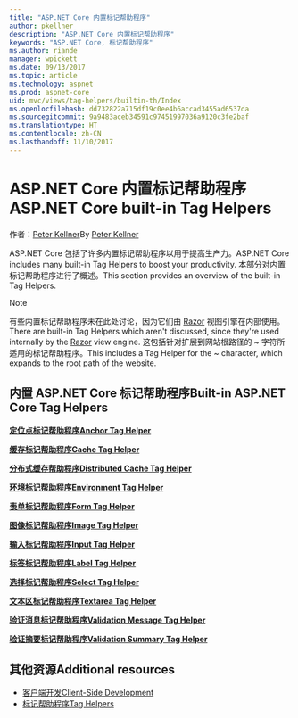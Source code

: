 ```yaml
---
title: "ASP.NET Core 内置标记帮助程序"
author: pkellner
description: "ASP.NET Core 内置标记帮助程序"
keywords: "ASP.NET Core, 标记帮助程序"
ms.author: riande
manager: wpickett
ms.date: 09/13/2017
ms.topic: article
ms.technology: aspnet
ms.prod: aspnet-core
uid: mvc/views/tag-helpers/builtin-th/Index
ms.openlocfilehash: dd732822a715df19c0ee4b6accad3455ad6537da
ms.sourcegitcommit: 9a9483aceb34591c97451997036a9120c3fe2baf
ms.translationtype: HT
ms.contentlocale: zh-CN
ms.lasthandoff: 11/10/2017
---
```

# <a name="aspnet-core-built-in-tag-helpers"></a><span data-ttu-id="ffde8-104">ASP.NET Core 内置标记帮助程序</span><span class="sxs-lookup"><span data-stu-id="ffde8-104">ASP.NET Core built-in Tag Helpers</span></span>

<span data-ttu-id="ffde8-105">作者：[Peter Kellner](http://peterkellner.net)</span><span class="sxs-lookup"><span data-stu-id="ffde8-105">By [Peter Kellner](http://peterkellner.net)</span></span> 

<span data-ttu-id="ffde8-106">ASP.NET Core 包括了许多内置标记帮助程序以用于提高生产力。</span><span class="sxs-lookup"><span data-stu-id="ffde8-106">ASP.NET Core includes many built-in Tag Helpers to boost your productivity.</span></span> <span data-ttu-id="ffde8-107">本部分对内置标记帮助程序进行了概述。</span><span class="sxs-lookup"><span data-stu-id="ffde8-107">This section provides an overview of the built-in Tag Helpers.</span></span>

> [!NOTE]
> <span data-ttu-id="ffde8-108">有些内置标记帮助程序未在此处讨论，因为它们由 [Razor](xref:mvc/views/razor) 视图引擎在内部使用。</span><span class="sxs-lookup"><span data-stu-id="ffde8-108">There are built-in Tag Helpers which aren't discussed, since they're used internally by the [Razor](xref:mvc/views/razor) view engine.</span></span> <span data-ttu-id="ffde8-109">这包括针对扩展到网站根路径的 ~ 字符所适用的标记帮助程序。</span><span class="sxs-lookup"><span data-stu-id="ffde8-109">This includes a Tag Helper for the ~ character, which expands to the root path of the website.</span></span>

## <a name="built-in-aspnet-core-tag-helpers"></a><span data-ttu-id="ffde8-110">内置 ASP.NET Core 标记帮助程序</span><span class="sxs-lookup"><span data-stu-id="ffde8-110">Built-in ASP.NET Core Tag Helpers</span></span>

<span data-ttu-id="ffde8-111">**[定位点标记帮助程序](xref:mvc/views/tag-helpers/builtin-th/anchor-tag-helper)**</span><span class="sxs-lookup"><span data-stu-id="ffde8-111">**[Anchor Tag Helper](xref:mvc/views/tag-helpers/builtin-th/anchor-tag-helper)**</span></span>

<span data-ttu-id="ffde8-112">**[缓存标记帮助程序](xref:mvc/views/tag-helpers/builtin-th/cache-tag-helper)**</span><span class="sxs-lookup"><span data-stu-id="ffde8-112">**[Cache Tag Helper](xref:mvc/views/tag-helpers/builtin-th/cache-tag-helper)**</span></span>

<span data-ttu-id="ffde8-113">**[分布式缓存帮助程序](xref:mvc/views/tag-helpers/builtin-th/distributed-cache-tag-helper)**</span><span class="sxs-lookup"><span data-stu-id="ffde8-113">**[Distributed Cache Tag Helper](xref:mvc/views/tag-helpers/builtin-th/distributed-cache-tag-helper)**</span></span>

<span data-ttu-id="ffde8-114">**[环境标记帮助程序](xref:mvc/views/tag-helpers/builtin-th/environment-tag-helper)**</span><span class="sxs-lookup"><span data-stu-id="ffde8-114">**[Environment Tag Helper](xref:mvc/views/tag-helpers/builtin-th/environment-tag-helper)**</span></span>

[comment]: **[FormActionTagHelper](xref:mvc/views/tag-helpers/builtin-th/form-action-tag-helper)**

<span data-ttu-id="ffde8-115">**[表单标记帮助程序](xref:mvc/views/working-with-forms#the-form-tag-helper)**</span><span class="sxs-lookup"><span data-stu-id="ffde8-115">**[Form Tag Helper](xref:mvc/views/working-with-forms#the-form-tag-helper)**</span></span>

<span data-ttu-id="ffde8-116">**[图像标记帮助程序](xref:mvc/views/tag-helpers/builtin-th/image-tag-helper)**</span><span class="sxs-lookup"><span data-stu-id="ffde8-116">**[Image Tag Helper](xref:mvc/views/tag-helpers/builtin-th/image-tag-helper)**</span></span>

<span data-ttu-id="ffde8-117">**[输入标记帮助程序](xref:mvc/views/working-with-forms#the-input-tag-helper)**</span><span class="sxs-lookup"><span data-stu-id="ffde8-117">**[Input Tag Helper](xref:mvc/views/working-with-forms#the-input-tag-helper)**</span></span>

<span data-ttu-id="ffde8-118">**[标签标记帮助程序](xref:mvc/views/working-with-forms#the-label-tag-helper)**</span><span class="sxs-lookup"><span data-stu-id="ffde8-118">**[Label Tag Helper](xref:mvc/views/working-with-forms#the-label-tag-helper)**</span></span>

[comment]: **[LinkTagHelper](xref:mvc/views/tag-helpers/builtin-th/link-tag-helper)**

[comment]: **[OptionTagHelper](xref:mvc/views/tag-helpers/builtin-th/option-tag-helper)**

[comment]: **[ScriptTagHelper](xref:mvc/views/tag-helpers/builtin-th/script-tag-helper)**

<span data-ttu-id="ffde8-119">**[选择标记帮助程序](xref:mvc/views/working-with-forms#the-select-tag-helper)**</span><span class="sxs-lookup"><span data-stu-id="ffde8-119">**[Select Tag Helper](xref:mvc/views/working-with-forms#the-select-tag-helper)**</span></span>

<span data-ttu-id="ffde8-120">**[文本区标记帮助程序](xref:mvc/views/working-with-forms#the-textarea-tag-helper)**</span><span class="sxs-lookup"><span data-stu-id="ffde8-120">**[Textarea Tag Helper](xref:mvc/views/working-with-forms#the-textarea-tag-helper)**</span></span>

<span data-ttu-id="ffde8-121">**[验证消息标记帮助程序](xref:mvc/views/working-with-forms#the-validation-message-tag-helper)**</span><span class="sxs-lookup"><span data-stu-id="ffde8-121">**[Validation Message Tag Helper](xref:mvc/views/working-with-forms#the-validation-message-tag-helper)**</span></span>

<span data-ttu-id="ffde8-122">**[验证摘要标记帮助程序](xref:mvc/views/working-with-forms#the-validation-summary-tag-helper)**</span><span class="sxs-lookup"><span data-stu-id="ffde8-122">**[Validation Summary Tag Helper](xref:mvc/views/working-with-forms#the-validation-summary-tag-helper)**</span></span>

## <a name="additional-resources"></a><span data-ttu-id="ffde8-123">其他资源</span><span class="sxs-lookup"><span data-stu-id="ffde8-123">Additional resources</span></span>

* [<span data-ttu-id="ffde8-124">客户端开发</span><span class="sxs-lookup"><span data-stu-id="ffde8-124">Client-Side Development</span></span>](xref:client-side/index)
* [<span data-ttu-id="ffde8-125">标记帮助程序</span><span class="sxs-lookup"><span data-stu-id="ffde8-125">Tag Helpers</span></span>](xref:mvc/views/tag-helpers/intro)
